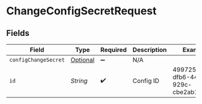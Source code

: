 # ChangeConfigSecretRequest


## Fields

| Field                                                                     | Type                                                                      | Required                                                                  | Description                                                               | Example                                                                   |
| ------------------------------------------------------------------------- | ------------------------------------------------------------------------- | ------------------------------------------------------------------------- | ------------------------------------------------------------------------- | ------------------------------------------------------------------------- |
| `configChangeSecret`                                                      | [Optional<ConfigChangeSecret>](../../models/shared/ConfigChangeSecret.md) | :heavy_minus_sign:                                                        | N/A                                                                       |                                                                           |
| `id`                                                                      | *String*                                                                  | :heavy_check_mark:                                                        | Config ID                                                                 | 4997257d-dfb6-445b-929c-cbe2ab182818                                      |